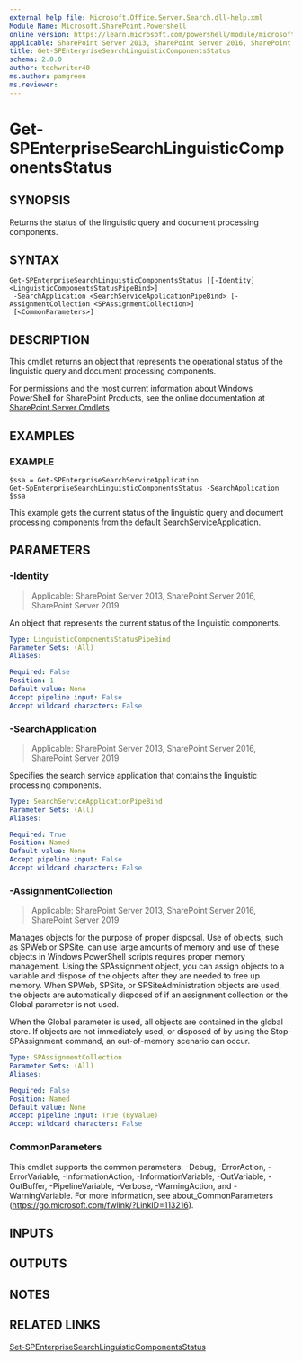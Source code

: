 ```yaml
---
external help file: Microsoft.Office.Server.Search.dll-help.xml
Module Name: Microsoft.SharePoint.Powershell
online version: https://learn.microsoft.com/powershell/module/microsoft.sharepoint.powershell/get-spenterprisesearchlinguisticcomponentsstatus
applicable: SharePoint Server 2013, SharePoint Server 2016, SharePoint Server 2019
title: Get-SPEnterpriseSearchLinguisticComponentsStatus
schema: 2.0.0
author: techwriter40
ms.author: pamgreen
ms.reviewer:
---
```


# Get-SPEnterpriseSearchLinguisticComponentsStatus

## SYNOPSIS
Returns the status of the linguistic query and document processing components.

## SYNTAX

```
Get-SPEnterpriseSearchLinguisticComponentsStatus [[-Identity] <LinguisticComponentsStatusPipeBind>]
 -SearchApplication <SearchServiceApplicationPipeBind> [-AssignmentCollection <SPAssignmentCollection>]
 [<CommonParameters>]
```

## DESCRIPTION
This cmdlet returns an object that represents the operational status of the linguistic query and document processing components.

For permissions and the most current information about Windows PowerShell for SharePoint Products, see the online documentation at [SharePoint Server Cmdlets](https://learn.microsoft.com/powershell/sharepoint/sharepoint-server/sharepoint-server-cmdlets).

## EXAMPLES

### EXAMPLE
```
$ssa = Get-SPEnterpriseSearchServiceApplication
Get-SpEnterpriseSearchLinguisticComponentsStatus -SearchApplication $ssa
```

This example gets the current status of the linguistic query and document processing components from the default SearchServiceApplication.

## PARAMETERS

### -Identity

> Applicable: SharePoint Server 2013, SharePoint Server 2016, SharePoint Server 2019

An object that represents the current status of the linguistic components.

```yaml
Type: LinguisticComponentsStatusPipeBind
Parameter Sets: (All)
Aliases:

Required: False
Position: 1
Default value: None
Accept pipeline input: False
Accept wildcard characters: False
```

### -SearchApplication

> Applicable: SharePoint Server 2013, SharePoint Server 2016, SharePoint Server 2019

Specifies the search service application that contains the linguistic processing components.

```yaml
Type: SearchServiceApplicationPipeBind
Parameter Sets: (All)
Aliases:

Required: True
Position: Named
Default value: None
Accept pipeline input: False
Accept wildcard characters: False
```

### -AssignmentCollection

> Applicable: SharePoint Server 2013, SharePoint Server 2016, SharePoint Server 2019

Manages objects for the purpose of proper disposal. Use of objects, such as SPWeb or SPSite, can use large amounts of memory and use of these objects in Windows PowerShell scripts requires proper memory management. Using the SPAssignment object, you can assign objects to a variable and dispose of the objects after they are needed to free up memory. When SPWeb, SPSite, or SPSiteAdministration objects are used, the objects are automatically disposed of if an assignment collection or the Global parameter is not used.

When the Global parameter is used, all objects are contained in the global store. If objects are not immediately used, or disposed of by using the Stop-SPAssignment command, an out-of-memory scenario can occur.

```yaml
Type: SPAssignmentCollection
Parameter Sets: (All)
Aliases:

Required: False
Position: Named
Default value: None
Accept pipeline input: True (ByValue)
Accept wildcard characters: False
```

### CommonParameters
This cmdlet supports the common parameters: -Debug, -ErrorAction, -ErrorVariable, -InformationAction, -InformationVariable, -OutVariable, -OutBuffer, -PipelineVariable, -Verbose, -WarningAction, and -WarningVariable. For more information, see about_CommonParameters (https://go.microsoft.com/fwlink/?LinkID=113216).

## INPUTS

## OUTPUTS

## NOTES

## RELATED LINKS

[Set-SPEnterpriseSearchLinguisticComponentsStatus](Set-SPEnterpriseSearchLinguisticComponentsStatus.md)

